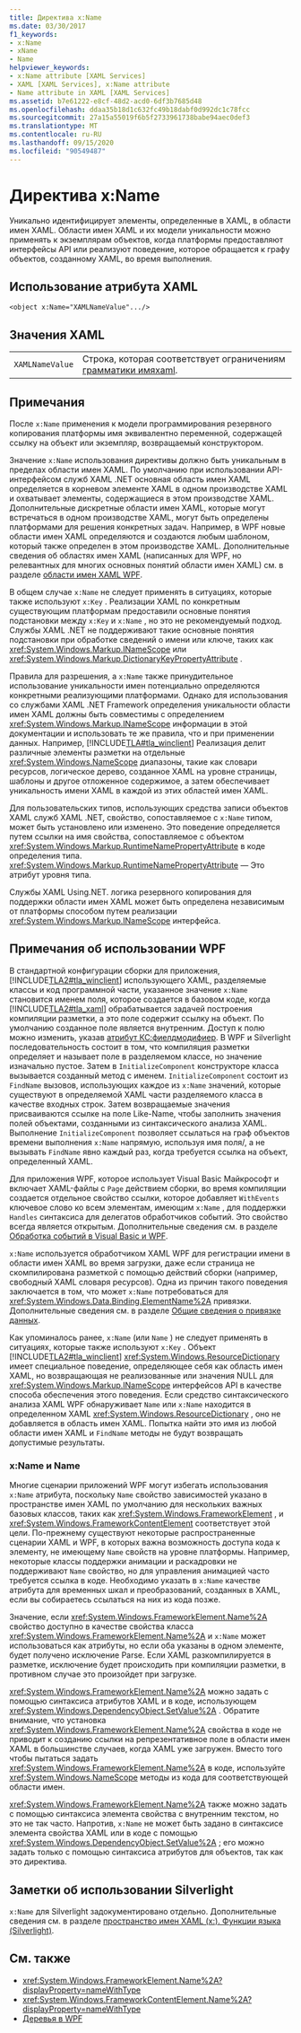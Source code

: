 ```yaml
---
title: Директива x:Name
ms.date: 03/30/2017
f1_keywords:
- x:Name
- xName
- Name
helpviewer_keywords:
- x:Name attribute [XAML Services]
- XAML [XAML Services], x:Name attribute
- Name attribute in XAML [XAML Services]
ms.assetid: b7e61222-e8cf-48d2-acd0-6df3b7685d48
ms.openlocfilehash: ddaa35b18d1c632fc49b18dabf0d992dc1c78fcc
ms.sourcegitcommit: 27a15a55019f6b5f2733961738babe94aec0def3
ms.translationtype: MT
ms.contentlocale: ru-RU
ms.lasthandoff: 09/15/2020
ms.locfileid: "90549487"
---
```

# <a name="xname-directive"></a>Директива x:Name

Уникально идентифицирует элементы, определенные в XAML, в области имен XAML. Области имен XAML и их модели уникальности можно применять к экземплярам объектов, когда платформы предоставляют интерфейсы API или реализуют поведение, которое обращается к графу объектов, созданному XAML, во время выполнения.

## <a name="xaml-attribute-usage"></a>Использование атрибута XAML

```xaml
<object x:Name="XAMLNameValue".../>
```

## <a name="xaml-values"></a>Значения XAML

|||
|-|-|
|`XAMLNameValue`|Строка, которая соответствует ограничениям [грамматики имяxaml](xamlname-grammar.md).|

## <a name="remarks"></a>Примечания

После `x:Name` применения к модели программирования резервного копирования платформы имя эквивалентно переменной, содержащей ссылку на объект или экземпляр, возвращаемый конструктором.

Значение `x:Name` использования директивы должно быть уникальным в пределах области имен XAML. По умолчанию при использовании API-интерфейсом служб XAML .NET основная область имен XAML определяется в корневом элементе XAML в одном производстве XAML и охватывает элементы, содержащиеся в этом производстве XAML. Дополнительные дискретные области имен XAML, которые могут встречаться в одном производстве XAML, могут быть определены платформами для решения конкретных задач. Например, в WPF новые области имен XAML определяются и создаются любым шаблоном, который также определен в этом производстве XAML. Дополнительные сведения об областях имен XAML (написанных для WPF, но релевантных для многих основных понятий области имен XAML) см. в разделе [области имен XAML WPF](/dotnet/desktop/wpf/advanced/wpf-xaml-namescopes).

В общем случае `x:Name` не следует применять в ситуациях, которые также используют `x:Key` . Реализации XAML по конкретным существующим платформам предоставили основные понятия подстановки между `x:Key` и `x:Name` , но это не рекомендуемый подход. Службы XAML .NET не поддерживают такие основные понятия подстановки при обработке сведений о имени или ключе, таких как <xref:System.Windows.Markup.INameScope> или <xref:System.Windows.Markup.DictionaryKeyPropertyAttribute> .

Правила для разрешения, а `x:Name` также принудительное использование уникальности имен потенциально определяются конкретными реализующими платформами. Однако для использования со службами XAML .NET Framework определения уникальности области имен XAML должны быть совместимы с определением <xref:System.Windows.Markup.INameScope> информации в этой документации и использовать те же правила, что и при применении данных. Например, [!INCLUDE[TLA#tla_winclient](../../../includes/tlasharptla-winclient-md.md)] Реализация делит различные элементы разметки на отдельные <xref:System.Windows.NameScope> диапазоны, такие как словари ресурсов, логическое дерево, созданное XAML на уровне страницы, шаблоны и другое отложенное содержимое, а затем обеспечивает уникальность имени XAML в каждой из этих областей имен XAML.

Для пользовательских типов, использующих средства записи объектов XAML служб XAML .NET, свойство, сопоставляемое с `x:Name` типом, может быть установлено или изменено. Это поведение определяется путем ссылки на имя свойства, сопоставляемое с объектом <xref:System.Windows.Markup.RuntimeNamePropertyAttribute> в коде определения типа.  <xref:System.Windows.Markup.RuntimeNamePropertyAttribute> — Это атрибут уровня типа.

Службы XAML Using.NET. логика резервного копирования для поддержки области имен XAML может быть определена независимым от платформы способом путем реализации <xref:System.Windows.Markup.INameScope> интерфейса.

## <a name="wpf-usage-notes"></a>Примечания об использовании WPF

В стандартной конфигурации сборки для приложения, [!INCLUDE[TLA2#tla_winclient](../../../includes/tla2sharptla-winclient-md.md)] использующего XAML, разделяемые классы и код программной части, указанное значение `x:Name` становится именем поля, которое создается в базовом коде, когда [!INCLUDE[TLA2#tla_xaml](../../../includes/tla2sharptla-xaml-md.md)] обрабатывается задачей построения компиляции разметки, а это поле содержит ссылку на объект. По умолчанию созданное поле является внутренним. Доступ к полю можно изменить, указав [атрибут КС:фиелдмодифиер](xfieldmodifier-directive.md). В WPF и Silverlight последовательность состоит в том, что компиляция разметки определяет и называет поле в разделяемом классе, но значение изначально пустое. Затем в `InitializeComponent` конструкторе класса вызывается созданный метод с именем. `InitializeComponent` состоит из `FindName` вызовов, использующих каждое из `x:Name` значений, которые существуют в определяемой XAML части разделяемого класса в качестве входных строк. Затем возвращаемые значения присваиваются ссылке на поле Like-Name, чтобы заполнить значения полей объектами, созданными из синтаксического анализа XAML. Выполнение `InitializeComponent` позволяет ссылаться на граф объектов времени выполнения `x:Name` напрямую, используя имя поля/, а не вызывать `FindName` явно каждый раз, когда требуется ссылка на объект, определенный XAML.

Для приложения WPF, которое использует Visual Basic Майкрософт и включает XAML-файлы с `Page` действием сборки, во время компиляции создается отдельное свойство ссылки, которое добавляет `WithEvents` ключевое слово ко всем элементам, имеющим `x:Name` , для поддержки `Handles` синтаксиса для делегатов обработчиков событий. Это свойство всегда является открытым. Дополнительные сведения см. в разделе [Обработка событий в Visual Basic и WPF](/dotnet/desktop/wpf/advanced/visual-basic-and-wpf-event-handling).

`x:Name` используется обработчиком XAML WPF для регистрации имени в области имен XAML во время загрузки, даже если страница не скомпилирована разметкой с помощью действий сборки (например, свободный XAML словаря ресурсов). Одна из причин такого поведения заключается в том, что может `x:Name` потребоваться для <xref:System.Windows.Data.Binding.ElementName%2A> привязки. Дополнительные сведения см. в разделе [Общие сведения о привязке данных](../data/data-binding-overview.md).

Как упоминалось ранее, `x:Name` (или `Name` ) не следует применять в ситуациях, которые также используют `x:Key` . Объект [!INCLUDE[TLA2#tla_winclient](../../../includes/tla2sharptla-winclient-md.md)] <xref:System.Windows.ResourceDictionary> имеет специальное поведение, определяющее себя как область имен XAML, но возвращающая не реализованные или значения NULL для <xref:System.Windows.Markup.INameScope> интерфейсов API в качестве способа обеспечения этого поведения. Если средство синтаксического анализа XAML WPF обнаруживает `Name` или `x:Name` находится в определенном XAML <xref:System.Windows.ResourceDictionary> , оно не добавляется в область имен XAML. Попытка найти это имя из любой области имен XAML и `FindName` методы не будут возвращать допустимые результаты.

### <a name="xname-and-name"></a>x:Name и Name

Многие сценарии приложений WPF могут избегать использования `x:Name` атрибута, поскольку `Name` свойство зависимостей указано в пространстве имен XAML по умолчанию для нескольких важных базовых классов, таких как <xref:System.Windows.FrameworkElement> , и <xref:System.Windows.FrameworkContentElement> соответствует этой цели. По-прежнему существуют некоторые распространенные сценарии XAML и WPF, в которых важна возможность доступа кода к элементу, не имеющему `Name` свойств на уровне платформы. Например, некоторые классы поддержки анимации и раскадровки не поддерживают `Name` свойство, но для управления анимацией часто требуется ссылка в коде. Необходимо указать в `x:Name` качестве атрибута для временных шкал и преобразований, созданных в XAML, если вы собираетесь ссылаться на них из кода позже.

Значение, если <xref:System.Windows.FrameworkElement.Name%2A> свойство доступно в качестве свойства класса <xref:System.Windows.FrameworkElement.Name%2A> и `x:Name` может использоваться как атрибуты, но если оба указаны в одном элементе, будет получено исключение Parse. Если XAML разкомпилируется в разметке, исключение будет происходить при компиляции разметки, в противном случае это произойдет при загрузке.

<xref:System.Windows.FrameworkElement.Name%2A> можно задать с помощью синтаксиса атрибутов XAML и в коде, использующем <xref:System.Windows.DependencyObject.SetValue%2A> . Обратите внимание, что установка <xref:System.Windows.FrameworkElement.Name%2A> свойства в коде не приводит к созданию ссылки на репрезентативное поле в области имен XAML в большинстве случаев, когда XAML уже загружен. Вместо того чтобы пытаться задать <xref:System.Windows.FrameworkElement.Name%2A> в коде, используйте <xref:System.Windows.NameScope> методы из кода для соответствующей области имен.

<xref:System.Windows.FrameworkElement.Name%2A> также можно задать с помощью синтаксиса элемента свойства с внутренним текстом, но это не так часто. Напротив, `x:Name` не может быть задано в синтаксисе элемента свойства XAML или в коде с помощью <xref:System.Windows.DependencyObject.SetValue%2A> ; его можно задать только с помощью синтаксиса атрибутов для объектов, так как это директива.

## <a name="silverlight-usage-notes"></a>Заметки об использовании Silverlight

`x:Name` для Silverlight задокументировано отдельно. Дополнительные сведения см. в разделе [пространство имен XAML (x:). Функции языка (Silverlight)](/previous-versions/windows/silverlight/dotnet-windows-silverlight/cc188995(v=vs.95)).

## <a name="see-also"></a>См. также

- <xref:System.Windows.FrameworkElement.Name%2A?displayProperty=nameWithType>
- <xref:System.Windows.FrameworkContentElement.Name%2A?displayProperty=nameWithType>
- [Деревья в WPF](/dotnet/desktop/wpf/advanced/trees-in-wpf)
